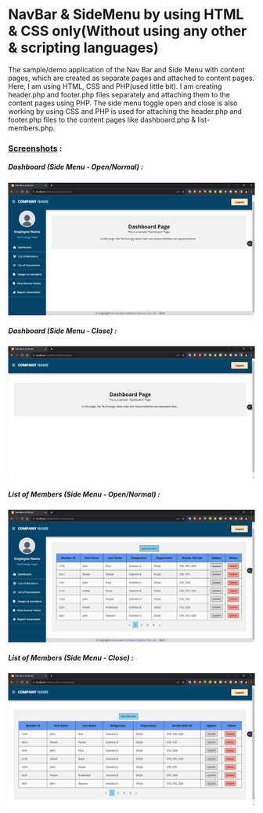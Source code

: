 # NavBar & SideMenu by using HTML & CSS only(Without using any other & scripting languages)
  The sample/demo application of the Nav Bar and Side Menu with content pages, which are created as separate pages and attached to content pages. Here, I am using HTML, CSS and PHP(used little bit). I am creating header.php and footer.php files separately and attaching them to the content pages using PHP. The side menu toggle open and close is also working by using CSS and PHP is used for attaching the header.php and footer.php files to the content pages like dashboard.php & list-members.php.

### <ins>Screenshots</ins> :
##### Dashboard (Side Menu - Open/Normal) :
![Alt text](https://github.com/PremChandV/Nav-Bar---Side-Menu-by-using-only-HTML---CSS/blob/main/images/Dashboard.png?raw=true)

##### Dashboard (Side Menu - Close) :
![Alt text](https://github.com/PremChandV/Nav-Bar---Side-Menu-by-using-only-HTML---CSS/blob/main/images/Dashboard%20%23Close.png?raw=true)

##### List of Members (Side Menu - Open/Normal) :
![Alt text](https://github.com/PremChandV/Nav-Bar---Side-Menu-by-using-only-HTML---CSS/blob/main/images/List%20of%20Members.png?raw=true)

##### List of Members (Side Menu - Close) :
![Alt text](https://github.com/PremChandV/Nav-Bar---Side-Menu-by-using-only-HTML---CSS/blob/main/images/List%20of%20Members%20%23Close.png?raw=true)
